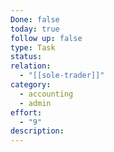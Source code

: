 ```yaml
---
Done: false
today: true
follow up: false
type: Task
status:
relation:
  - "[[sole-trader]]"
category:
  - accounting
  - admin
effort:
  - "9"
description:
---
```

